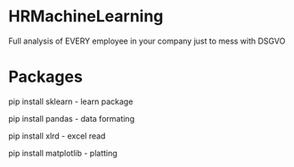# HRMachineLearning
Full analysis of EVERY employee in your company just to mess with DSGVO

# Packages
pip install sklearn - learn package

pip install pandas - data formating

pip install xlrd - excel read

pip install matplotlib - platting